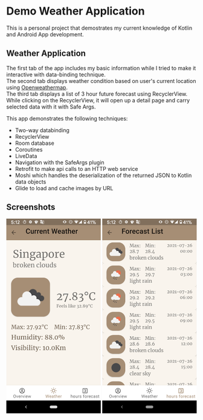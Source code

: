 # Demo Weather Application

This is a personal project that demostrates my current knowledge of Kotlin and Android App development.

## Weather Application

The first tab of the app includes my basic information while I tried to make it interactive with data-binding technique.<br>
The second tab displays weather condition based on user's current location using [Openweathermap](https://openweathermap.org/api/).<br>
The third tab displays a list of 3 hour future forecast using RecyclerView.<br>
While clicking on the RecyclerView, it will open up a detail page and carry selected data with it with Safe Args.

This app demonstrates the following techniques:

* Two-way databinding
* RecyclerView
* Room database
* Coroutines
* LiveData 
* Navigation with the SafeArgs plugin
* Retrofit to make api calls to an HTTP web service
* Moshi which handles the deserialization of the returned JSON to Kotlin data objects
* Glide to load and cache images by URL
  

## Screenshots

<img src="screenshots/screen_1.png" alt="Screenshot 1" width="250"/> <img src="screenshots/screen_2.png" alt="Screenshot 2" width="250"/>



